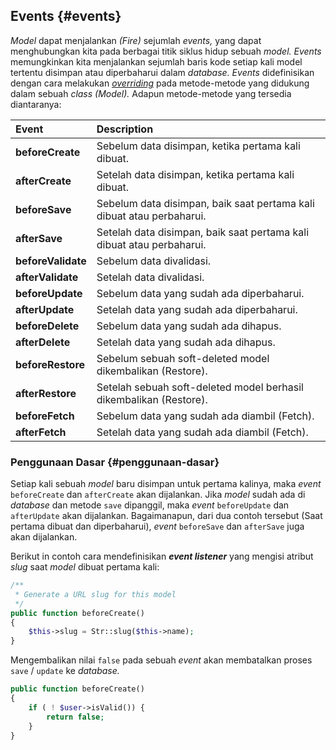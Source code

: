 ## Events {#events}

_Model_ dapat menjalankan _\(Fire\)_ sejumlah _events,_ yang dapat menghubungkan kita pada berbagai titik siklus hidup sebuah _model. Events_ memungkinkan kita menjalankan sejumlah baris kode setiap kali model tertentu disimpan atau diperbaharui dalam _database. Events_ didefinisikan dengan cara melakukan [_overriding_](https://stackoverflow.com/questions/2994758/what-is-function-overloading-and-overriding-in-php#2994767) pada metode-metode yang didukung dalam sebuah _class \(Model\)._ Adapun metode-metode yang tersedia diantaranya:

| Event | Description |
| :--- | :--- |
| **beforeCreate** | Sebelum data disimpan, ketika pertama kali dibuat. |
| **afterCreate** | Setelah data disimpan, ketika pertama kali dibuat. |
| **beforeSave** | Sebelum data disimpan, baik saat pertama kali dibuat atau perbaharui. |
| **afterSave** | Setelah data disimpan, baik saat pertama kali dibuat atau perbaharui. |
| **beforeValidate** | Sebelum data divalidasi. |
| **afterValidate** | Setelah data divalidasi. |
| **beforeUpdate** | Sebelum data yang sudah ada diperbaharui. |
| **afterUpdate** | Setelah data yang sudah ada diperbaharui. |
| **beforeDelete** | Sebelum data yang sudah ada dihapus. |
| **afterDelete** | Setelah data yang sudah ada dihapus. |
| **beforeRestore** | Sebelum sebuah soft-deleted model dikembalikan \(Restore\). |
| **afterRestore** | Setelah sebuah soft-deleted model berhasil dikembalikan \(Restore\). |
| **beforeFetch** | Sebelum data yang sudah ada diambil \(Fetch\). |
| **afterFetch** | Setelah data yang sudah ada diambil \(Fetch\). |

### Penggunaan Dasar {#penggunaan-dasar}

Setiap kali sebuah _model_ baru disimpan untuk pertama kalinya, maka _event_ `beforeCreate` dan `afterCreate` akan dijalankan. Jika _model_ sudah ada di _database_ dan metode `save` dipanggil, maka _event_ `beforeUpdate` dan `afterUpdate` akan dijalankan. Bagaimanapun, dari dua contoh tersebut \(Saat pertama dibuat dan diperbaharui\), _event_ `beforeSave` dan `afterSave` juga akan dijalankan.

Berikut in contoh cara mendefinisikan _**event listener**_ yang mengisi atribut _slug_ saat _model_ dibuat pertama kali:

```php
/**
 * Generate a URL slug for this model
 */
public function beforeCreate()
{
    $this->slug = Str::slug($this->name);
}
```

Mengembalikan nilai `false` pada sebuah _event_ akan membatalkan proses `save` / `update` ke _database._

```php
public function beforeCreate()
{
    if ( ! $user->isValid()) {
        return false;
    }
}
```



